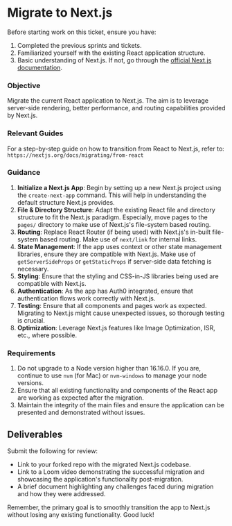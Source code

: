 # Migrate to Next.js

Before starting work on this ticket, ensure you have:

1. Completed the previous sprints and tickets.
2. Familiarized yourself with the existing React application structure.
3. Basic understanding of Next.js. If not, go through the [official Next.js documentation](https://nextjs.org/docs/getting-started).

### Objective

Migrate the current React application to Next.js. The aim is to leverage server-side rendering, better performance, and routing capabilities provided by Next.js.

### Relevant Guides

For a step-by-step guide on how to transition from React to Next.js, refer to: `https://nextjs.org/docs/migrating/from-react`

### Guidance

1. **Initialize a Next.js App**: Begin by setting up a new Next.js project using the `create-next-app` command. This will help in understanding the default structure Next.js provides.
2. **File & Directory Structure**: Adapt the existing React file and directory structure to fit the Next.js paradigm. Especially, move pages to the `pages/` directory to make use of Next.js's file-system based routing.
3. **Routing**: Replace React Router (if being used) with Next.js's in-built file-system based routing. Make use of `next/link` for internal links.
4. **State Management**: If the app uses context or other state management libraries, ensure they are compatible with Next.js. Make use of `getServerSideProps` or `getStaticProps` if server-side data fetching is necessary.
5. **Styling**: Ensure that the styling and CSS-in-JS libraries being used are compatible with Next.js.
6. **Authentication**: As the app has Auth0 integrated, ensure that authentication flows work correctly with Next.js.
7. **Testing**: Ensure that all components and pages work as expected. Migrating to Next.js might cause unexpected issues, so thorough testing is crucial.
8. **Optimization**: Leverage Next.js features like Image Optimization, ISR, etc., where possible.

### Requirements

1. Do not upgrade to a Node version higher than 16.16.0. If you are, continue to use `nvm` (for Mac) or `nvm-windows` to manage your node versions.
2. Ensure that all existing functionality and components of the React app are working as expected after the migration.
3. Maintain the integrity of the main files and ensure the application can be presented and demonstrated without issues.

## Deliverables 

Submit the following for review:

- Link to your forked repo with the migrated Next.js codebase.
- Link to a Loom video demonstrating the successful migration and showcasing the application's functionality post-migration.
- A brief document highlighting any challenges faced during migration and how they were addressed.

Remember, the primary goal is to smoothly transition the app to Next.js without losing any existing functionality. Good luck!